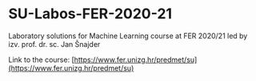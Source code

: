 # SU-Labos-FER-2020-21
Laboratory solutions for Machine Learning course at FER 2020/21 led by izv. prof. dr. sc. Jan Šnajder

Link to the course: [https://www.fer.unizg.hr/predmet/su](https://www.fer.unizg.hr/predmet/su)
